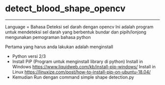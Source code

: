 # detect_blood_shape_opencv
---------------------------------
Language = Bahasa
Deteksi sel darah dengan opencv
Ini adalah program untuk mendeteksi sel darah yang berbentuk bundar dan pipih/lonjong
mengunakan pemograman bahasa python 

Pertama yang harus anda lakukan adalah menginstall 
- Python versi 2/3
- Install PiP (Program untuk menginstall library di python) 
  Install in Windows https://www.liquidweb.com/kb/install-pip-windows/
  Install in Linux https://linuxize.com/post/how-to-install-pip-on-ubuntu-18.04/
- Kemudian Run dengan command
  simple shape detection.py	

